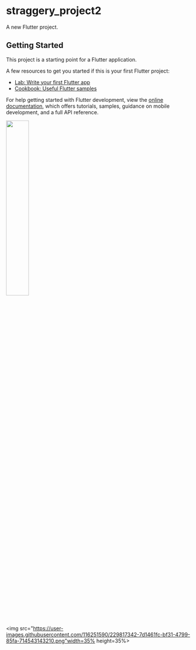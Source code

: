 # straggery_project2

A new Flutter project.

## Getting Started

This project is a starting point for a Flutter application.

A few resources to get you started if this is your first Flutter project:

- [Lab: Write your first Flutter app](https://docs.flutter.dev/get-started/codelab)
- [Cookbook: Useful Flutter samples](https://docs.flutter.dev/cookbook)

For help getting started with Flutter development, view the
[online documentation](https://docs.flutter.dev/), which offers tutorials,
samples, guidance on mobile development, and a full API reference.
<p>
<img src="https://user-images.githubusercontent.com/116251590/229817326-cabae52f-8957-4a96-86f9-c72d4ba27b62.png"width=35% height=35%>

<img src="https://user-images.githubusercontent.com/116251590/229817342-7d1461fc-bf31-4799-85fa-714543143210.png"width=35% height=35%>
